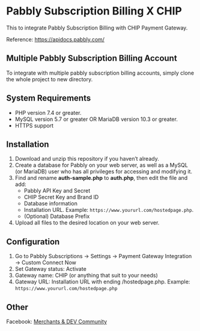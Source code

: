 # Pabbly Subscription Billing X CHIP

This to integrate Pabbly Subscription Billing with CHIP Payment Gateway.

Reference: https://apidocs.pabbly.com/

## Multiple Pabbly Subscription Billing Account

To integrate with multiple pabbly subscription billing accounts, simply clone the whole project to new directory.

## System Requirements

- PHP version 7.4 or greater.
- MySQL version 5.7 or greater OR MariaDB version 10.3 or greater.
- HTTPS support

## Installation

1. Download and unzip this repository if you haven’t already.
1. Create a database for Pabbly on your web server, as well as a MySQL (or MariaDB) user who has all privileges for accessing and modifying it.
1. Find and rename **auth-sample.php** to **auth.php**, then edit the file and add:
    - Pabbly API Key and Secret
    - CHIP Secret Key and Brand ID
    - Database information
    - Installation URL. Example: `https://www.yoururl.com/hostedpage.php`.
    - (Optional) Database Prefix
1. Upload all files to the desired location on your web server.

## Configuration

1. Go to Pabbly Subscriptions -> Settings -> Payment Gateway Integration -> Custom Connect Now
1. Set Gateway status: Activate
1. Gateway name: CHIP (or anything that suit to your needs)
1. Gateway URL: Installation URL with ending /hostedpage.php. Example: `https://www.yoururl.com/hostedpage.php`

## Other

Facebook: [Merchants & DEV Community](https://www.facebook.com/groups/3210496372558088)